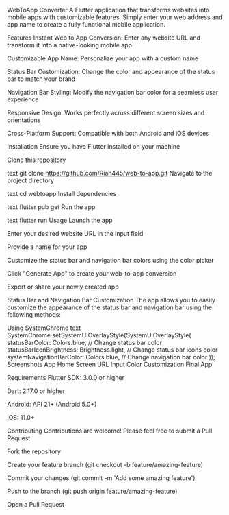 WebToApp Converter
A Flutter application that transforms websites into mobile apps with customizable features. Simply enter your web address and app name to create a fully functional mobile application.

Features
Instant Web to App Conversion: Enter any website URL and transform it into a native-looking mobile app

Customizable App Name: Personalize your app with a custom name

Status Bar Customization: Change the color and appearance of the status bar to match your brand

Navigation Bar Styling: Modify the navigation bar color for a seamless user experience

Responsive Design: Works perfectly across different screen sizes and orientations

Cross-Platform Support: Compatible with both Android and iOS devices

Installation
Ensure you have Flutter installed on your machine

Clone this repository

text
git clone https://github.com/Rian445/web-to-app.git
Navigate to the project directory

text
cd webtoapp
Install dependencies

text
flutter pub get
Run the app

text
flutter run
Usage
Launch the app

Enter your desired website URL in the input field

Provide a name for your app

Customize the status bar and navigation bar colors using the color picker

Click "Generate App" to create your web-to-app conversion

Export or share your newly created app

Status Bar and Navigation Bar Customization
The app allows you to easily customize the appearance of the status bar and navigation bar using the following methods:

Using SystemChrome
text
SystemChrome.setSystemUIOverlayStyle(SystemUiOverlayStyle(
  statusBarColor: Colors.blue, // Change status bar color
  statusBarIconBrightness: Brightness.light, // Change status bar icons color
  systemNavigationBarColor: Colors.blue, // Change navigation bar color
));
Screenshots
App Home Screen
URL Input
Color Customization
Final App

Requirements
Flutter SDK: 3.0.0 or higher

Dart: 2.17.0 or higher

Android: API 21+ (Android 5.0+)

iOS: 11.0+

Contributing
Contributions are welcome! Please feel free to submit a Pull Request.

Fork the repository

Create your feature branch (git checkout -b feature/amazing-feature)

Commit your changes (git commit -m 'Add some amazing feature')

Push to the branch (git push origin feature/amazing-feature)

Open a Pull Request